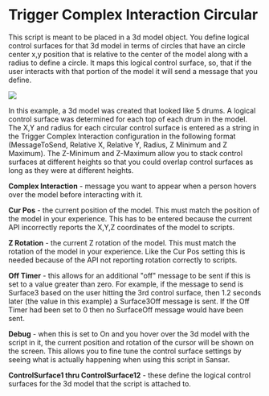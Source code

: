 # Trigger Complex Interaction Circular

This script is meant to be placed in a 3d model object.  You define logical control surfaces for that 3d model in terms of circles that have an circle center x,y position that is relative to the center of the model along with a radius to define a circle.  It maps this logical control surface, so, that if the user interacts with that portion of the model it will send a message that you define.

![](https://github.com/mojoD/Sansar-Simple-And-Reflex-Script-Integration/blob/master/images/ComplexInteractionCircular.png)

In this example, a 3d model was created that looked like 5 drums.  A logical control surface was determined for each top of each drum in the model.  The X,Y and radius for each circular control surface is entered as a string in the Trigger Complex Interaction configuration in the following format (MessageToSend, Relative X, Relative Y, Radius, Z Minimum and Z Maximum).  The Z-Minimum and Z-Maximum allow you to stack control surfaces at different heights so that you could overlap control surfaces as long as they were at different heights.

**Complex Interaction** - message you want to appear when a person hovers over the model before interacting with it.

**Cur Pos** - the current position of the model.  This must match the position of the model in your experience.  This has to be entered because the current API incorrectly reports the X,Y,Z coordinates of the model to scripts.

**Z Rotation** - the current Z rotation of the model.  This must match the  rotation of the model in your experience.  Like the Cur Pos setting this is needed because of the API not reporting rotation correctly to scripts.

**Off Timer** - this allows for an additional "off" message to be sent if this is set to a value greater than zero.  For example, if the message to send is Surface3 based on the user hitting the 3rd control surface, then 1.2 seconds later (the value in this example) a Surface3Off message is sent.  If the Off Timer had been set to 0 then no SurfaceOff message would have been sent.

**Debug** - when this is set to On and you hover over the 3d model with the script in it, the current position and rotation of the cursor will be shown on the screen.  This allows you to fine tune the control surface settings by seeing what is actually happening when using this script in Sansar.

**ControlSurface1 thru ControlSurface12** - these define the logical control surfaces for the 3d model that the script is attached to.  


